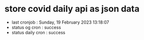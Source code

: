 # store covid daily api as json data

- last cronjob : Sunday, 19 February 2023 13:18:07
- status og cron : success
- status daily cron : success
      
      